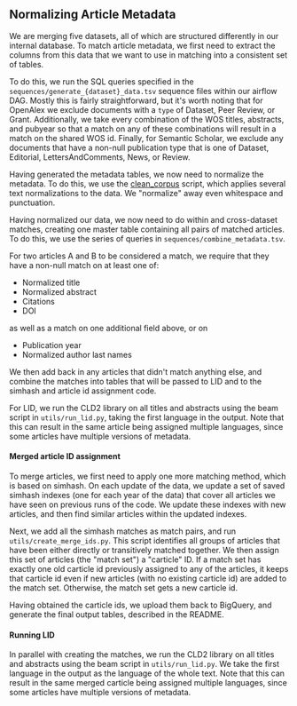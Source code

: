 ## Normalizing Article Metadata

We are merging five datasets, all of which are structured differently in our internal database. To
match article metadata, we first need to extract the columns from this data that we want to use
in matching into a consistent set of tables.

To do this, we run the SQL queries specified in the `sequences/generate_{dataset}_data.tsv` sequence files
within our airflow DAG. Mostly this is fairly straightforward, but it's worth noting that for OpenAlex we exclude
documents with a `type` of Dataset, Peer Review, or Grant. Additionally, we take every combination of the WOS
titles, abstracts, and pubyear so that a match on any of these combinations will result in a match on
the shared WOS id. Finally, for Semantic Scholar, we exclude any documents that have a non-null publication type
that is one of Dataset, Editorial, LettersAndComments, News, or Review.

Having generated the metadata tables, we now need to normalize the metadata. To do this, we use
the [clean_corpus](../utils/clean_corpus.py) script, which applies several text normalizations to the
data. We "normalize" away even whitespace and punctuation.

Having normalized our data, we now need to do within and cross-dataset matches, creating one master table
containing all pairs of matched articles. To do this, we use the series of queries in
`sequences/combine_metadata.tsv`.

For two articles A and B to be considered a match, we require that they have a non-null match on at least one of:

*  Normalized title
*  Normalized abstract
*  Citations
*  DOI

as well as a match on one additional field above, or on

*  Publication year
*  Normalized author last names

We then add back in any articles that didn't match anything else, and combine the matches into tables that
will be passed to LID and to the simhash and article id assignment code.

For LID, we run the CLD2 library on all titles and abstracts using the beam script in `utils/run_lid.py`, taking
the first language in the output. Note that this can result in the same article being assigned multiple
languages, since some articles have multiple versions of metadata.

#### Merged article ID assignment

To merge articles, we first need to apply one more matching method, which is based on simhash. On each update
of the data, we update a set of saved simhash indexes (one for each year of the data) that cover all articles
we have seen on previous runs of the code. We update these indexes with new articles, and then find similar
articles within the updated indexes.

Next, we add all the simhash matches as match pairs, and run `utils/create_merge_ids.py`. This script identifies
all groups of articles that have been either directly or transitively matched together. We then assign this set
of articles (the "match set") a "carticle" ID. If a match set has exactly one old carticle id previously assigned
to any of the articles, it keeps that carticle id even if new articles (with no existing carticle id) are added
to the match set. Otherwise, the match set gets a new carticle id.

Having obtained the carticle ids, we upload them back to BigQuery, and generate the final output tables,
described in the README.

#### Running LID

In parallel with creating the matches, we run the CLD2 library on all titles and abstracts using the beam
script in `utils/run_lid.py`. We take the first language in the output as the language of the whole text.
Note that this can result in the same merged carticle being assigned multiple languages, since some articles
have multiple versions of metadata.
